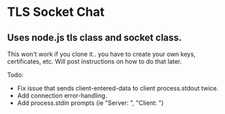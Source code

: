 # TLS Socket Chat
## Uses node.js tls class and socket class. 

This won't work if you clone it.. you have to create your own keys, certificates, etc. Will post instructions on how to do that later.

Todo:
* Fix issue that sends client-entered-data to client process.stdout twice.
* Add connection error-handling.
* Add process.stdin prompts (ie "Server: ", "Client: ")
 
